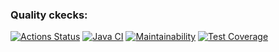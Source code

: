 ### Quality ckecks:
[![Actions Status](https://github.com/niyatanya/java-project-99/actions/workflows/hexlet-check.yml/badge.svg)](https://github.com/niyatanya/java-project-99/actions)
[![Java CI](https://github.com/niyatanya/java-project-99/actions/workflows/gradle.yml/badge.svg?branch=main)](https://github.com/niyatanya/java-project-99/actions/workflows/gradle.yml)
[![Maintainability](https://api.codeclimate.com/v1/badges/2608f83f038815497915/maintainability)](https://codeclimate.com/github/niyatanya/java-project-99/maintainability)
[![Test Coverage](https://api.codeclimate.com/v1/badges/2608f83f038815497915/test_coverage)](https://codeclimate.com/github/niyatanya/java-project-99/test_coverage)
